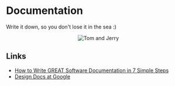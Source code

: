 # Documentation

Write it down, so you don't lose it in the sea :)

<p align="center">
  <img src="https://www.tomandjerryonline.com/images/299354_259060584138932_798355790_n.jpg" title="Tom and Jerry"/>
</p>


## Links

- [How to Write GREAT Software Documentation in 7 Simple Steps](https://technicalwriterhq.com/how-to-write-software-documentation/)
- [Design Docs at Google](https://www.industrialempathy.com/posts/design-docs-at-google/)
